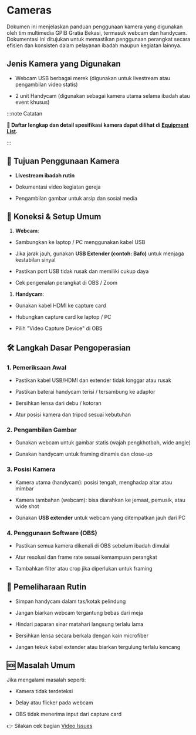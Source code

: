 # Cameras

Dokumen ini menjelaskan panduan penggunaan kamera yang digunakan oleh tim multimedia GPIB Gratia Bekasi, termasuk webcam dan handycam. Dokumentasi ini ditujukan untuk memastikan penggunaan perangkat secara efisien dan konsisten dalam pelayanan ibadah maupun kegiatan lainnya.

## Jenis Kamera yang Digunakan

- Webcam USB berbagai merek (digunakan untuk livestream atau pengambilan video statis)

- 2 unit Handycam (digunakan sebagai kamera utama selama ibadah atau event khusus)

:::note Catatan

**📌 Daftar lengkap dan detail spesifikasi kamera dapat dilihat di [Equipment List](../inventory-tools/equipment-list/cameras.md).**

:::

## 📌 Tujuan Penggunaan Kamera

- **Livestream ibadah rutin**

- Dokumentasi video kegiatan gereja

- Pengambilan gambar untuk arsip dan sosial media

## 🔌 Koneksi & Setup Umum

1. **Webcam**:

- Sambungkan ke laptop / PC menggunakan kabel USB

- Jika jarak jauh, gunakan **USB Extender (contoh: Bafo)** untuk menjaga kestabilan sinyal

- Pastikan port USB tidak rusak dan memiliki cukup daya

- Cek pengenalan perangkat di OBS / Zoom

1. **Handycam**:

- Gunakan kabel HDMI ke capture card

- Hubungkan capture card ke laptop / PC

- Pilih "Video Capture Device" di OBS

## 🛠 Langkah Dasar Pengoperasian

### 1. Pemeriksaan Awal

- Pastikan kabel USB/HDMI dan extender tidak longgar atau rusak

- Pastikan baterai handycam terisi / tersambung ke adaptor

- Bersihkan lensa dari debu / kotoran

- Atur posisi kamera dan tripod sesuai kebutuhan

### 2. Pengambilan Gambar

- Gunakan webcam untuk gambar statis (wajah pengkhotbah, wide angle)

- Gunakan handycam untuk framing dinamis dan close-up

### 3. Posisi Kamera

- Kamera utama (handycam): posisi tengah, menghadap altar atau mimbar

- Kamera tambahan (webcam): bisa diarahkan ke jemaat, pemusik, atau wide shot

- Gunakan **USB extender** untuk webcam yang ditempatkan jauh dari PC

### 4. Penggunaan Software (OBS)

- Pastikan semua kamera dikenali di OBS sebelum ibadah dimulai

- Atur resolusi dan frame rate sesuai kemampuan perangkat

- Tambahkan filter atau crop jika diperlukan untuk framing

## 🧽 Pemeliharaan Rutin

- Simpan handycam dalam tas/kotak pelindung

- Jangan biarkan webcam tergantung bebas dari meja

- Hindari paparan sinar matahari langsung terlalu lama

- Bersihkan lensa secara berkala dengan kain microfiber

- Jangan tekuk kabel extender atau biarkan tergulung terlalu kencang

## 🆘 Masalah Umum

Jika mengalami masalah seperti:

- Kamera tidak terdeteksi

- Delay atau flicker pada webcam

- OBS tidak menerima input dari capture card

👉 Silakan cek bagian [Video Issues](../troubleshooting-faq/video-issues.md)
